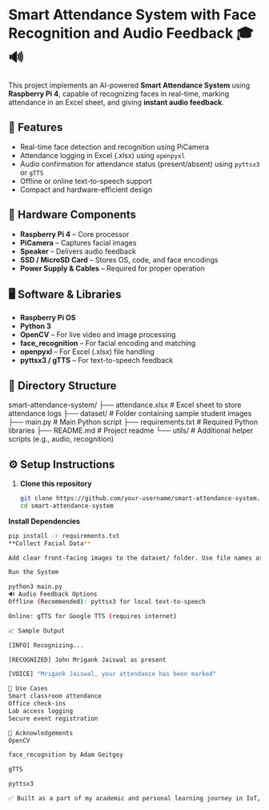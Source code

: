 # Smart Attendance System with Face Recognition and Audio Feedback 🎓🔊

This project implements an AI-powered **Smart Attendance System** using **Raspberry Pi 4**, capable of recognizing faces in real-time, marking attendance in an Excel sheet, and giving **instant audio feedback**.

## 🚀 Features

- Real-time face detection and recognition using PiCamera
- Attendance logging in Excel (.xlsx) using `openpyxl`
- Audio confirmation for attendance status (present/absent) using `pyttsx3` or `gTTS`
- Offline or online text-to-speech support
- Compact and hardware-efficient design

## 🧩 Hardware Components

- **Raspberry Pi 4** – Core processor
- **PiCamera** – Captures facial images
- **Speaker** – Delivers audio feedback
- **SSD / MicroSD Card** – Stores OS, code, and face encodings
- **Power Supply & Cables** – Required for proper operation

## 🖥️ Software & Libraries

- **Raspberry Pi OS**
- **Python 3**
- **OpenCV** – For live video and image processing
- **face_recognition** – For facial encoding and matching
- **openpyxl** – For Excel (.xlsx) file handling
- **pyttsx3 / gTTS** – For text-to-speech feedback

## 📂 Directory Structure

smart-attendance-system/
├── attendance.xlsx # Excel sheet to store attendance logs
├── dataset/ # Folder containing sample student images
├── main.py # Main Python script
├── requirements.txt # Required Python libraries
├── README.md # Project readme
└── utils/ # Additional helper scripts (e.g., audio, recognition)


## ⚙️ Setup Instructions

1. **Clone this repository**
   ```bash
   git clone https://github.com/your-username/smart-attendance-system.git
   cd smart-attendance-system
**Install Dependencies**
```bash
pip install -r requirements.txt
**Collect Facial Data**

Add clear front-facing images to the dataset/ folder. Use file names as student names.

Run the System

python3 main.py
🔊 Audio Feedback Options
Offline (Recommended): pyttsx3 for local text-to-speech

Online: gTTS for Google TTS (requires internet)

📈 Sample Output

[INFO] Recognizing...

[RECOGNIZED] John Mrigank Jaiswal as present

[VOICE] "Mrigank Jaiswal, your attendance has been marked"

📌 Use Cases
Smart classroom attendance
Office check-ins
Lab access logging
Secure event registration

🙌 Acknowledgements
OpenCV

face_recognition by Adam Geitgey

gTTS

pyttsx3

✅ Built as a part of my academic and personal learning journey in IoT, Computer Vision, and Python-based embedded systems.

